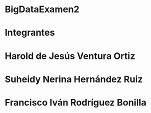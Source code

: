 # BigDataExamen2

# Integrantes
# Harold de Jesús Ventura Ortiz
# Suheidy Nerina Hernández Ruiz
# Francisco Iván Rodríguez Bonilla
